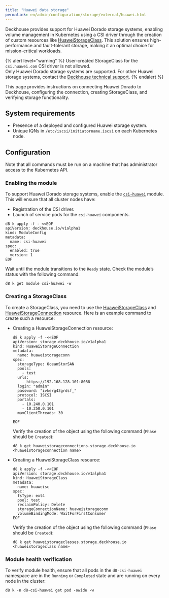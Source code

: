 ```yaml
---
title: "Huawei data storage"
permalink: en/admin/configuration/storage/external/huawei.html
---
```


Deckhouse provides support for Huawei Dorado storage systems, enabling volume management in Kubernetes using a CSI driver through the creation of custom resources like [HuaweiStorageClass](/modules/csi-huawei/cr.html#huaweistorageclass). This solution ensures high-performance and fault-tolerant storage, making it an optimal choice for mission-critical workloads.

{% alert level="warning" %}
User-created StorageClass for the `csi.huawei.com` CSI driver is not allowed.  
Only Huawei Dorado storage systems are supported. For other Huawei storage systems, contact the [Deckhouse technical support](/tech-support/).
{% endalert %}

This page provides instructions on connecting Huawei Dorado to Deckhouse, configuring the connection, creating StorageClass, and verifying storage functionality.

## System requirements

- Presence of a deployed and configured Huawei storage system.
- Unique IQNs in `/etc/iscsi/initiatorname.iscsi` on each Kubernetes node.

## Configuration

Note that all commands must be run on a machine that has administrator access to the Kubernetes API.

### Enabling the module

To support Huawei Dorado storage systems, enable the [`csi-huawei`](/modules/csi-huawei/) module. This will ensure that all cluster nodes have:

- Registration of the CSI driver.
- Launch of service pods for the `csi-huawei` components.

```shell
d8 k apply -f - <<EOF
apiVersion: deckhouse.io/v1alpha1
kind: ModuleConfig
metadata:
  name: csi-huawei
spec:
  enabled: true
  version: 1
EOF
```

Wait until the module transitions to the `Ready` state. Check the module’s status with the following command:

```shell
d8 k get module csi-huawei -w
```

### Creating a StorageClass

To create a StorageClass, you need to use the [HuaweiStorageClass](/modules/csi-huawei/cr.html#huaweistorageclass) and [HuaweiStorageConnection](/modules/csi-huawei/cr.html#huaweistorageconnection) resource. Here is an example command to create such a resource:

- Creating a HuaweiStorageConnection resource:

  ```shell
  d8 k apply -f -<<EOF
  apiVersion: storage.deckhouse.io/v1alpha1
  kind: HuaweiStorageConnection
  metadata:
    name: huaweistorageconn
  spec:
    storageType: OceanStorSAN
    pools:
      - test
    urls: 
      - https://192.168.128.101:8088 
    login: "admin"
    password: "ivkerg43grdsf_"
    protocol: ISCSI
    portals:
      - 10.240.0.101
      - 10.250.0.101 
    maxClientThreads: 30
  
  EOF
  ```

  Verify the creation of the object using the following command (`Phase` should be `Created`):

  ```shell
  d8 k get huaweistorageconnections.storage.deckhouse.io <huaweistorageconnection name>
  ```

- Creating a HuaweiStorageClass resource:

  ```shell
  d8 k apply -f -<<EOF
  apiVersion: storage.deckhouse.io/v1alpha1
  kind: HuaweiStorageClass
  metadata:
    name: huaweisc
  spec:
    fsType: ext4
    pool: test
    reclaimPolicy: Delete
    storageConnectionName: huaweistorageconn
    volumeBindingMode: WaitForFirstConsumer
  EOF
  ```

  Verify the creation of the object using the following command (`Phase` should be `Created`):

  ```shell
  d8 k get huaweistorageclasses.storage.deckhouse.io <huaweistorageclass name>
  ```

### Module health verification

To verify module health, ensure that all pods in the `d8-csi-huawei` namespace are in the `Running` or `Completed` state and are running on every node in the cluster:

```shell
d8 k -n d8-csi-huawei get pod -owide -w
```
